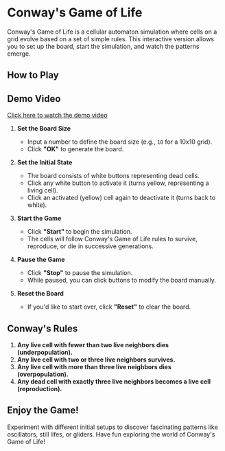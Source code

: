 # Conway's Game of Life

Conway's Game of Life is a cellular automaton simulation where cells on a grid evolve based on a set of simple rules. This interactive version allows you to set up the board, start the simulation, and watch the patterns emerge.

## How to Play
## Demo Video

[Click here to watch the demo video](video_IntroductionOfTheGame/project_Presentation.mp4)


1. **Set the Board Size**
    - Input a number to define the board size (e.g., `10` for a 10x10 grid).
    - Click **"OK"** to generate the board.

2. **Set the Initial State**
    - The board consists of white buttons representing dead cells.
    - Click any white button to activate it (turns yellow, representing a living cell).
    - Click an activated (yellow) cell again to deactivate it (turns back to white).

3. **Start the Game**
    - Click **"Start"** to begin the simulation.
    - The cells will follow Conway's Game of Life rules to survive, reproduce, or die in successive generations.

4. **Pause the Game**
    - Click **"Stop"** to pause the simulation.
    - While paused, you can click buttons to modify the board manually.

5. **Reset the Board**
    - If you'd like to start over, click **"Reset"** to clear the board.

## Conway's Rules

1. **Any live cell with fewer than two live neighbors dies (underpopulation).**
2. **Any live cell with two or three live neighbors survives.**
3. **Any live cell with more than three live neighbors dies (overpopulation).**
4. **Any dead cell with exactly three live neighbors becomes a live cell (reproduction).**

## Enjoy the Game!

Experiment with different initial setups to discover fascinating patterns like oscillators, still lifes, or gliders. Have fun exploring the world of Conway's Game of Life!
